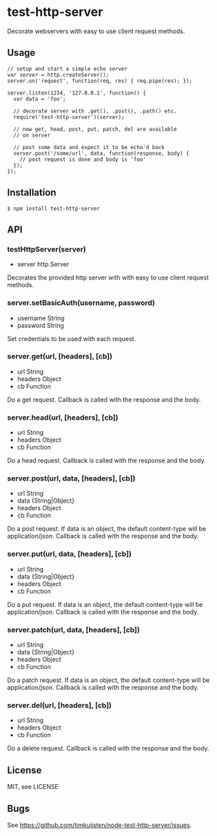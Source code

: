 # test-http-server

Decorate webservers with easy to use client request methods.

## Usage

    // setup and start a simple echo server
    var server = http.createServer();
    server.on('request', function(req, res) { req.pipe(res); });

    server.listen(1234, '127.0.0.1', function() {
      var data = 'foo';

      // decorate server with .get(), .post(), .path() etc.
      require('test-http-server')(server);

      // now get, head, post, put, patch, del are available
      // on server

      // post some data and expect it to be echo'd back
      server.post('/some/url', data, function(response, body) {
        // post request is done and body is 'foo'
      });
    });

## Installation

    $ npm install test-http-server

## API

### testHttpServer(server)
* server http.Server

Decorates the provided http server with with easy to use client request methods.

### server.setBasicAuth(username, password)
* username String
* password String

Set credentials to be used with each request.

### server.get(url, [headers], [cb])
* url String
* headers Object
* cb Function

Do a get request. Callback is called with the response and the body.

### server.head(url, [headers], [cb])
* url String
* headers Object
* cb Function

Do a head request. Callback is called with the response and the body.

### server.post(url, data, [headers], [cb])
* url String
* data {String|Object}
* headers Object
* cb Function

Do a post request. If data is an object, the default content-type will be application/json. Callback is called with the response and the body.

### server.put(url, data, [headers], [cb])
* url String
* data {String|Object}
* headers Object
* cb Function

Do a put request. If data is an object, the default content-type will be application/json. Callback is called with the response and the body.

### server.patch(url, data, [headers], [cb])
* url String
* data {String|Object}
* headers Object
* cb Function

Do a patch request. If data is an object, the default content-type will be application/json. Callback is called with the response and the body.

### server.del(url, [headers], [cb])
* url String
* headers Object
* cb Function

Do a delete request. Callback is called with the response and the body.

## License

MIT, see LICENSE

## Bugs

See <https://github.com/timkuijsten/node-test-http-server/issues>.
